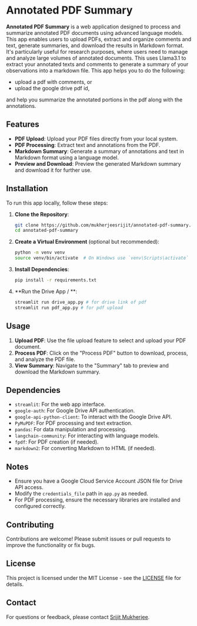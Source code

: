 # Annotated PDF Summary

**Annotated PDF Summary** is a web application designed to process and summarize annotated PDF documents using advanced language models. This app enables users to upload PDFs, extract and organize comments and text, generate summaries, and download the results in Markdown format. It's particularly useful for research purposes, where users need to manage and analyze large volumes of annotated documents. This uses Llama3.1 to extract your annotated texts and comments to generate a summary of your observations into a markdown file. This app helps you to do the following:

* upload a pdf with comments, or
* upload the google drive pdf id, 

and help you summarize the annotated portions in the pdf along with the annotations.

## Features

- **PDF Upload**: Upload your PDF files directly from your local system.
- **PDF Processing**: Extract text and annotations from the PDF.
- **Markdown Summary**: Generate a summary of annotations and text in Markdown format using a language model.
- **Preview and Download**: Preview the generated Markdown summary and download it for further use.

## Installation

To run this app locally, follow these steps:

1. **Clone the Repository**:
    ```bash
    git clone https://github.com/mukherjeesrijit/annotated-pdf-summary.git
    cd annotated-pdf-summary
    ```

2. **Create a Virtual Environment** (optional but recommended):
    ```bash
    python -m venv venv
    source venv/bin/activate  # On Windows use `venv\Scripts\activate`
    ```

3. **Install Dependencies**:
    ```bash
    pip install -r requirements.txt
    ```

4. **Run the Drive App / **:
    ```bash
    streamlit run drive_app.py # for drive link of pdf
    streamlit run pdf_app.py # for pdf upload
    ```

## Usage

1. **Upload PDF**: Use the file upload feature to select and upload your PDF document.
2. **Process PDF**: Click on the "Process PDF" button to download, process, and analyze the PDF file.
3. **View Summary**: Navigate to the "Summary" tab to preview and download the Markdown summary.

## Dependencies

- `streamlit`: For the web app interface.
- `google-auth`: For Google Drive API authentication.
- `google-api-python-client`: To interact with the Google Drive API.
- `PyMuPDF`: For PDF processing and text extraction.
- `pandas`: For data manipulation and processing.
- `langchain-community`: For interacting with language models.
- `fpdf`: For PDF creation (if needed).
- `markdown2`: For converting Markdown to HTML (if needed).

## Notes

- Ensure you have a Google Cloud Service Account JSON file for Drive API access.
- Modify the `credentials_file` path in `app.py` as needed.
- For PDF processing, ensure the necessary libraries are installed and configured correctly.

## Contributing

Contributions are welcome! Please submit issues or pull requests to improve the functionality or fix bugs.

## License

This project is licensed under the MIT License - see the [LICENSE](LICENSE) file for details.

## Contact

For questions or feedback, please contact [Srijit Mukherjee](https://www.linkedin.com/in/srijit-mukherjee/).
